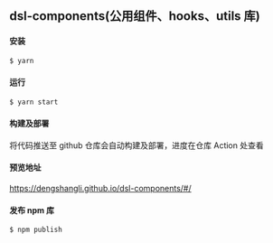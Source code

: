 ## dsl-components(公用组件、hooks、utils 库)

#### 安装

```bash
$ yarn
```

#### 运行

```bash
$ yarn start
```

#### 构建及部署

将代码推送至 github 仓库会自动构建及部署，进度在仓库 Action 处查看

#### 预览地址

https://dengshangli.github.io/dsl-components/#/

#### 发布 npm 库

```bash
$ npm publish
```
